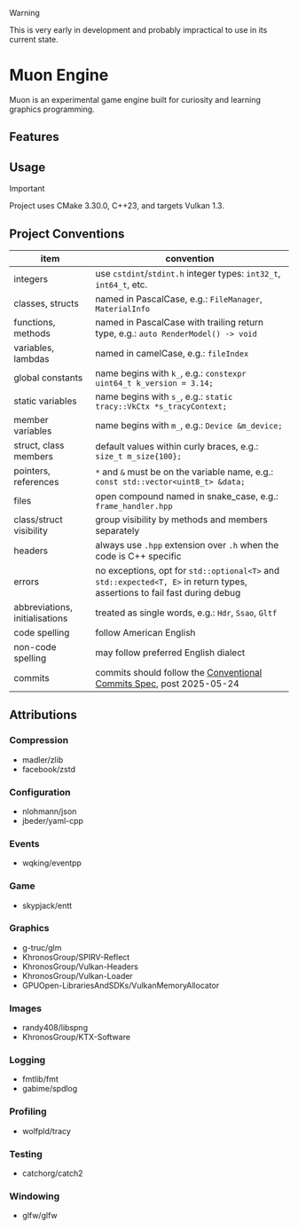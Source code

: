 > [!WARNING]
> This is very early in development and probably impractical to use in its current state.

# Muon Engine
Muon is an experimental game engine built for curiosity and learning graphics programming.

## Features

## Usage
> [!IMPORTANT]
> Project uses CMake 3.30.0, C++23, and targets Vulkan 1.3.

## Project Conventions
| item | convention |
| ---- | ---- |
| integers | use `cstdint`/`stdint.h` integer types: `int32_t`, `int64_t`, etc. |
| classes, structs | named in PascalCase, e.g.: `FileManager`, `MaterialInfo` |
| functions, methods | named in PascalCase with trailing return type, e.g.: `auto RenderModel() -> void` |
| variables, lambdas | named in camelCase, e.g.: `fileIndex` |
| global constants | name begins with `k_`, e.g.: `constexpr uint64_t k_version = 3.14;` |
| static variables | name begins with `s_`, e.g.: `static tracy::VkCtx *s_tracyContext;` |
| member variables | name begins with `m_`, e.g.: `Device &m_device;` |
| struct, class members | default values within curly braces, e.g.: `size_t m_size{100};` |
| pointers, references | `*` and `&` must be on the variable name, e.g.: `const std::vector<uint8_t> &data;` |
| files | open compound named in snake_case, e.g.: `frame_handler.hpp` |
| class/struct visibility | group visibility by methods and members separately |
| headers | always use `.hpp` extension over `.h` when the code is C++ specific |
| errors | no exceptions, opt for `std::optional<T>` and `std::expected<T, E>` in return types, assertions to fail fast during debug |
| abbreviations, initialisations | treated as single words, e.g.: `Hdr`, `Ssao`, `Gltf` |
| code spelling | follow American English |
| non-code spelling | may follow preferred English dialect |
| commits | commits should follow the [Conventional Commits Spec](https://www.conventionalcommits.org/en/v1.0.0/), post 2025-05-24 |

## Attributions
### Compression
- madler/zlib
- facebook/zstd

### Configuration
- nlohmann/json
- jbeder/yaml-cpp

### Events
- wqking/eventpp

### Game
- skypjack/entt

### Graphics
- g-truc/glm
- KhronosGroup/SPIRV-Reflect
- KhronosGroup/Vulkan-Headers
- KhronosGroup/Vulkan-Loader
- GPUOpen-LibrariesAndSDKs/VulkanMemoryAllocator

### Images
- randy408/libspng
- KhronosGroup/KTX-Software

### Logging
- fmtlib/fmt
- gabime/spdlog

### Profiling
- wolfpld/tracy

### Testing
- catchorg/catch2

### Windowing
- glfw/glfw
